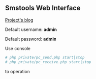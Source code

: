 Smstools Web Interface
-----

[Project's blog](http://smppi.net/)

Default username: **admin**

Default password: **admin**

Use console
```sh
# php private/pc_send.php start|stop
# php private/pc_receive.php start|stop
```
to operation
